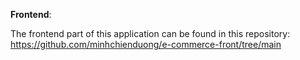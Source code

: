 **Frontend**: 

The frontend part of this application can be found in this repository: https://github.com/minhchienduong/e-commerce-front/tree/main
